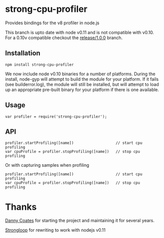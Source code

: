 # strong-cpu-profiler

Provides bindings for the v8 profiler in node.js

This branch is upto date with node v0.11 and is not compatible with v0.10.
For a 0.10v compatible checkout the [release/1.0.0](https://github.com/tomgco/cpu-profiler/tree/release/1.0.0)
branch.

## Installation

    npm install strong-cpu-profiler

We now include node v0.10 binaries for a number of platforms.  During the
install, node-gyp will attempt to build the module for your platform.  If it
fails (see builderror.log), the module will still be installed, but will
attempt to load up an appropriate pre-built binary for your platform if there
is one available.

## Usage

    var profiler = require('strong-cpu-profiler');

## API

    profiler.startProfiling([name])                   // start cpu profiling
    var cpuProfile = profiler.stopProfiling([name])   // stop cpu profiling

Or with capturing samples when profiling

    profiler.startProfiling([name])                   // start cpu profiling
    var cpuProfile = profiler.stopProfiling([name])   // stop cpu profiling

# Thanks

[Danny Coates](https://github.com/dannycoates) for starting the project
and maintaining it for several years.

[Strongloop](https://github.com/strongloop) for rewriting to work with nodejs
v0.11
